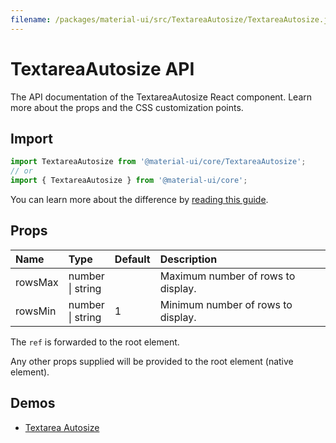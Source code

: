 ```yaml
---
filename: /packages/material-ui/src/TextareaAutosize/TextareaAutosize.js
---
```


<!--- This documentation is automatically generated, do not try to edit it. -->

# TextareaAutosize API

<p class="description">The API documentation of the TextareaAutosize React component. Learn more about the props and the CSS customization points.</p>

## Import

```js
import TextareaAutosize from '@material-ui/core/TextareaAutosize';
// or
import { TextareaAutosize } from '@material-ui/core';
```

You can learn more about the difference by [reading this guide](/guides/minimizing-bundle-size/).





## Props

| Name | Type | Default | Description |
|:-----|:-----|:--------|:------------|
| <span class="prop-name">rowsMax</span> | <span class="prop-type">number<br>&#124;&nbsp;string</span> |  | Maximum number of rows to display. |
| <span class="prop-name">rowsMin</span> | <span class="prop-type">number<br>&#124;&nbsp;string</span> | <span class="prop-default">1</span> | Minimum number of rows to display. |

The `ref` is forwarded to the root element.

Any other props supplied will be provided to the root element (native element).

## Demos

- [Textarea Autosize](/components/textarea-autosize/)

